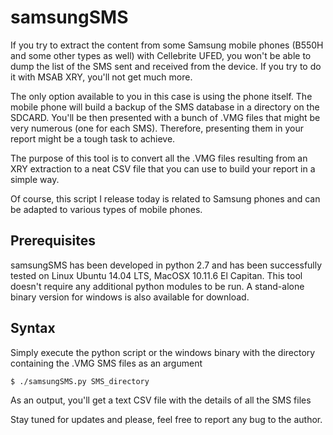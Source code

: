 # samsungSMS

If you try to extract the content from some Samsung mobile phones (B550H and some other types as well) with Cellebrite UFED, you won't be able to dump the list of the SMS sent and received from the device. If you try to do it with MSAB XRY, you'll not get much more.

The only option available to you in this case is using the phone itself. The mobile phone will build a backup of the SMS database in a directory on the SDCARD. You'll be then presented with a bunch of .VMG files that might be very numerous (one for each SMS). Therefore, presenting them in your report might be a tough task to achieve.

The purpose of this tool is to convert all the .VMG files resulting from an XRY extraction to a neat CSV file that you can use to build your report in a simple way.

Of course, this script I release today is related to Samsung phones and can be adapted to various types of mobile phones.

## Prerequisites

samsungSMS has been developed in python 2.7 and has been successfully tested on Linux Ubuntu 14.04 LTS, MacOSX 10.11.6 El Capitan. This tool doesn't require any additional python modules to be run.
A stand-alone binary version for windows is also available for download.

## Syntax

Simply execute the python script or the windows binary with the directory containing the .VMG SMS files as an argument

    $ ./samsungSMS.py SMS_directory

As an output, you'll get a text CSV file with the details of all the SMS files


Stay tuned for updates and please, feel free to report any bug to the author.
